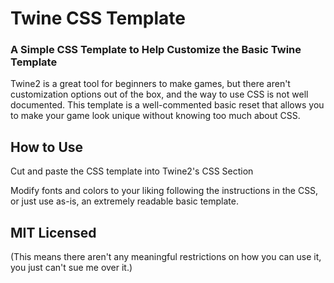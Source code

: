 # Twine CSS Template

### A Simple CSS Template to Help Customize the Basic Twine Template

Twine2 is a great tool for beginners to make games, but there aren't customization options out of the box, and the way to use CSS is not well documented.  This template is a well-commented basic reset that allows you to make your game look unique without knowing too much about CSS.

## How to Use

Cut and paste the CSS template into Twine2's CSS Section

Modify fonts and colors to your liking following the instructions in the CSS, or just use as-is, an extremely readable basic template.

## MIT Licensed

(This means there aren't any meaningful restrictions on how you can use it, you just can't sue me over it.)
